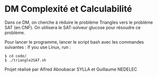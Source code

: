 # DM Complexité et Calculabilité

Dans ce DM, on cherche à réduire le problème Triangles vers le problème SAT (en CNF). On utilisera le SAT-solveur glucose pour résoudre ce problème.


Pour lancer le programme, lancer le script bash avec les commandes suivantes : 
If you use Linux, run : 

    $ cd code/
    $ ./triangle2SAT.sh

Projet réalisé par Alfred Aboubacar SYLLA et Guillaume NEDELEC

